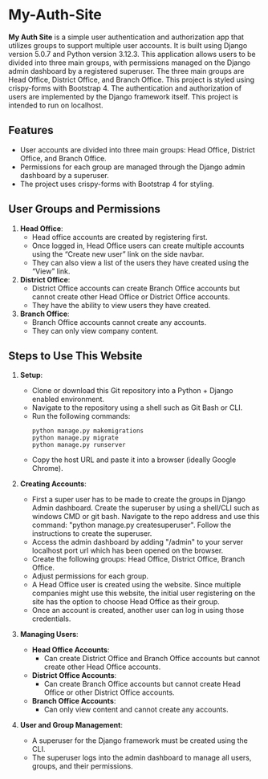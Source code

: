 # My-Auth-Site

**My Auth Site** is a simple user authentication and authorization app that utilizes groups to support multiple user accounts. It is built using Django version 5.0.7 and Python version 3.12.3. This application allows users to be divided into three main groups, with permissions managed on the Django admin dashboard by a registered superuser. The three main groups are Head Office, District Office, and Branch Office. This project is styled using crispy-forms with Bootstrap 4. The authentication and authorization of users are implemented by the Django framework itself. This project is intended to run on localhost.

## Features
- User accounts are divided into three main groups: Head Office, District Office, and Branch Office.
- Permissions for each group are managed through the Django admin dashboard by a superuser.
- The project uses crispy-forms with Bootstrap 4 for styling.

## User Groups and Permissions
1. **Head Office**: 
    - Head office accounts are created by registering first.
    - Once logged in, Head Office users can create multiple accounts using the “Create new user” link on the side navbar.
    - They can also view a list of the users they have created using the “View” link.
2. **District Office**:
    - District Office accounts can create Branch Office accounts but cannot create other Head Office or District Office accounts.
    - They have the ability to view users they have created.
3. **Branch Office**:
    - Branch Office accounts cannot create any accounts.
    - They can only view company content.

## Steps to Use This Website
1. **Setup**:
    - Clone or download this Git repository into a Python + Django enabled environment.
    - Navigate to the repository using a shell such as Git Bash or CLI.
    - Run the following commands:
      ```
      python manage.py makemigrations
      python manage.py migrate
      python manage.py runserver
      ```
    - Copy the host URL and paste it into a browser (ideally Google Chrome).

2. **Creating Accounts**:
    - First a super user has to be made to create the groups in Django Admin dashboard. Create the superuser by using a shell/CLI such as windows CMD or git bash. Navigate to the repo address and use this command: "python manage.py createsuperuser". Follow the instructions to create the superuser.
    - Access the admin dashboard by adding "/admin" to your server localhost port url which has been opened on the browser.
    - Create the following groups: Head Office, District Office, Branch Office.
    - Adjust permissions for each group.
    - A Head Office user is created using the website. Since multiple companies might use this website, the initial user registering on the site has the option to choose Head Office as their group.
    - Once an account is created, another user can log in using those credentials.

3. **Managing Users**:
    - **Head Office Accounts**:
        - Can create District Office and Branch Office accounts but cannot create other Head Office accounts.
    - **District Office Accounts**:
        - Can create Branch Office accounts but cannot create Head Office or other District Office accounts.
    - **Branch Office Accounts**:
        - Can only view content and cannot create any accounts.

4. **User and Group Management**:
    - A superuser for the Django framework must be created using the CLI.
    - The superuser logs into the admin dashboard to manage all users, groups, and their permissions.

